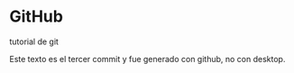 # GitHub
tutorial de git


Este texto es el tercer commit y fue generado con github, no con desktop.
